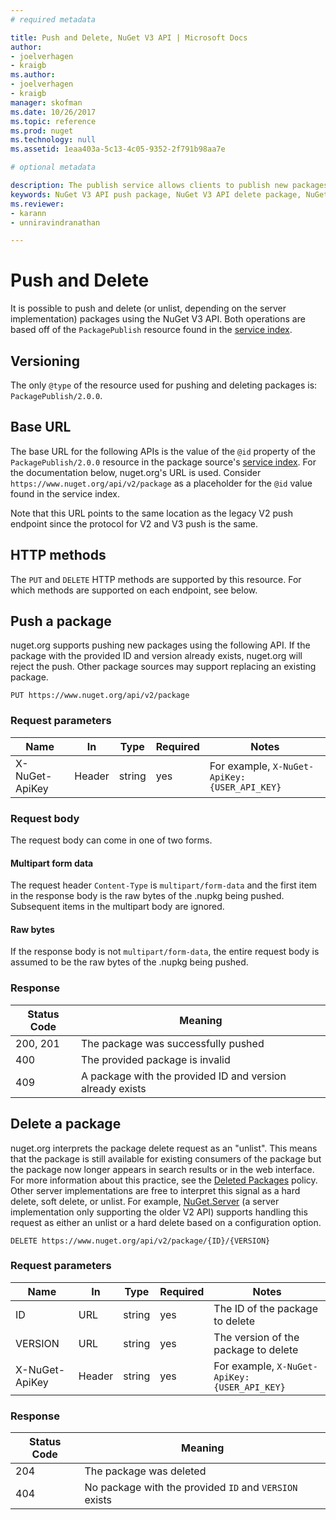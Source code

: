 ```yaml
---
# required metadata 

title: Push and Delete, NuGet V3 API | Microsoft Docs
author:
- joelverhagen
- kraigb
ms.author:
- joelverhagen
- kraigb
manager: skofman
ms.date: 10/26/2017
ms.topic: reference
ms.prod: nuget
ms.technology: null
ms.assetid: 1eaa403a-5c13-4c05-9352-2f791b98aa7e

# optional metadata

description: The publish service allows clients to publish new packages and unlist or delete existing packages.
keywords: NuGet V3 API push package, NuGet V3 API delete package, NuGet V3 API unlist package, NuGet V3 API upload package, NuGet V3 API create package
ms.reviewer:
- karann
- unniravindranathan

---
```


# Push and Delete

It is possible to push and delete (or unlist, depending on the server implementation) packages using the NuGet V3 API.
Both operations are based off of the `PackagePublish` resource found in the [service index](service-index.md).

## Versioning

The only `@type` of the resource used for pushing and deleting packages is: `PackagePublish/2.0.0`.

## Base URL

The base URL for the following APIs is the value of the `@id` property of the `PackagePublish/2.0.0` resource in the
package source's [service index](service-index.md). For the documentation below, nuget.org's URL is used. Consider 
`https://www.nuget.org/api/v2/package` as a placeholder for the `@id` value found in the service index.

Note that this URL points to the same location as the legacy V2 push endpoint since the protocol for V2 and V3 push is
the same.

## HTTP methods

The `PUT` and `DELETE` HTTP methods are supported by this resource. For which methods are supported on each endpoint,
see below.

## Push a package

nuget.org supports pushing new packages using the following API. If the package with the provided ID and version
already exists, nuget.org will reject the push. Other package sources may support replacing an existing package.

```
PUT https://www.nuget.org/api/v2/package
```

### Request parameters

Name           | In     | Type   | Required | Notes
-------------- | ------ | ------ | -------- | -----
X-NuGet-ApiKey | Header | string | yes      | For example, `X-NuGet-ApiKey: {USER_API_KEY}`

### Request body

The request body can come in one of two forms.

#### Multipart form data

The request header `Content-Type` is `multipart/form-data` and the first item in the response body is the raw bytes of
the .nupkg being pushed. Subsequent items in the multipart body are ignored.

#### Raw bytes

If the response body is not `multipart/form-data`, the entire request body is assumed to be the raw bytes of the
.nupkg being pushed.

### Response

Status Code | Meaning
----------- | -------
200, 201    | The package was successfully pushed
400         | The provided package is invalid
409         | A package with the provided ID and version already exists

## Delete a package

nuget.org interprets the package delete request as an "unlist". This means that the package is still available for
existing consumers of the package but the package now longer appears in search results or in the web interface. For
more information about this practice, see the
[Deleted Packages](https://docs.microsoft.com/en-us/nuget/policies/deleting-packages) policy. Other server
implementations are free to interpret this signal as a hard delete, soft delete, or unlist. For example,
[NuGet.Server](https://www.nuget.org/packages/NuGet.Server) (a server implementation only supporting the older V2 API)
supports handling this request as either an unlist or a hard delete based on a configuration option.

```
DELETE https://www.nuget.org/api/v2/package/{ID}/{VERSION}
```

### Request parameters

Name           | In     | Type   | Required | Notes
-------------- | ------ | ------ | -------- | -----
ID             | URL    | string | yes      | The ID of the package to delete
VERSION        | URL    | string | yes      | The version of the package to delete
X-NuGet-ApiKey | Header | string | yes      | For example, `X-NuGet-ApiKey: {USER_API_KEY}`

### Response

Status Code | Meaning
----------- | -------
204         | The package was deleted
404         | No package with the provided `ID` and `VERSION` exists
